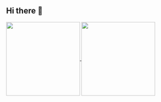 ## Hi there 👋

<a href="https://agenciaksdesign.com">
  <img height=200 align="center" src="https://github-readme-stats.vercel.app/api?username=Ezequias-ks&&bg_color=DEG,68328A,777B42,616794&text_color=FFFFFF&icon_color=FFFFFF&title_color=FFFFFF&locale=pt-br" />
</a>
<a href="https://instagram.com/ezequias.ccerqueira">
  <img height=200 align="center" src="https://github-readme-stats.vercel.app/api/top-langs?username=Ezequias-ks&layout=compact&langs_count=8&card_width=320" />
</a>

<!--
**Ezequias-ks/Ezequias-ks** is a ✨ _special_ ✨ repository because its `README.md` (this file) appears on your GitHub profile.

Here are some ideas to get you started:

- 🔭 I’m currently working on ...
- 🌱 I’m currently learning ...
- 👯 I’m looking to collaborate on ...
- 🤔 I’m looking for help with ...
- 💬 Ask me about ...
- 📫 How to reach me: ...
- 😄 Pronouns: ...
- ⚡ Fun fact: ...
-->
